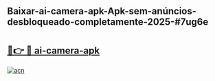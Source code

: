 ## Baixar-ai-camera-apk-Apk-sem-anúncios-desbloqueado-completamente-2025-#7ug6e

# <h2><a href="https://ainizakaria.my?title=ai-camera-apk&ref=22M">🔗👉 🔴 ai-camera-apk</a></h2>

[![acn](https://github.com/user-attachments/assets/0f9c940e-d8b0-45ae-aac7-cd30a18b3e1c)](https://ainizakaria.my?title=ai-camera-apk&ref=22M)

